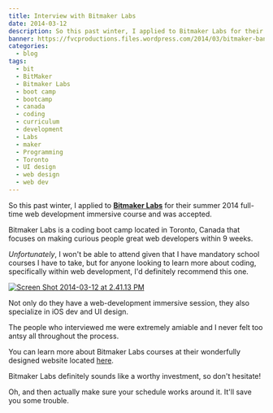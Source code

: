 ```yaml
---
title: Interview with Bitmaker Labs
date: 2014-03-12
description: So this past winter, I applied to Bitmaker Labs for their summer 2014 full-time web development immersive course and was accepted.
banner: https://fvcproductions.files.wordpress.com/2014/03/bitmaker-banner.png?w=1024&h=435&crop=1
categories:
  - blog
tags:
  - bit
  - BitMaker
  - Bitmaker Labs
  - boot camp
  - bootcamp
  - canada
  - coding
  - curriculum
  - development
  - Labs
  - maker
  - Programming
  - Toronto
  - UI design
  - web design
  - web dev
---
```


So this past winter, I applied to [**Bitmaker Labs**](//bitmakerlabs.com 'BitmakerLabs') for their summer 2014 full-time web development immersive course and was accepted.

Bitmaker Labs is a coding boot camp located in Toronto, Canada that focuses on making curious people great web developers within 9 weeks.

_Unfortunately_, I won't be able to attend given that I have mandatory school courses I have to take, but for anyone looking to learn more about coding, specifically within web development, I'd definitely recommend this one.

[![Screen Shot 2014-03-12 at 2.41.13 PM](//fvcproductions.files.wordpress.com/2014/03/screen-shot-2014-03-12-at-2-41-13-pm.png)](//fvcproductions.files.wordpress.com/2014/03/screen-shot-2014-03-12-at-2-41-13-pm.png)

Not only do they have a web-development immersive session, they also specialize in iOS dev and UI design.

The people who interviewed me were extremely amiable and I never felt too antsy all throughout the process.

You can learn more about Bitmaker Labs courses at their wonderfully designed website located [here](//bitmakerlabs.com/courses/ 'Bitmaker Lab Courses').

Bitmaker Labs definitely sounds like a worthy investment, so don't hesitate!

Oh, and then actually make sure your schedule works around it. It'll save you some trouble.
